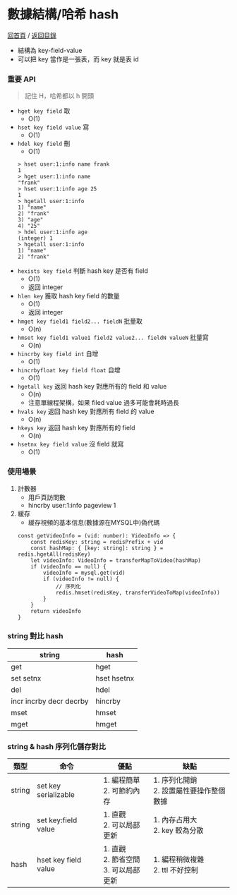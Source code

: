 數據結構/哈希 hash
===
[回首頁](../../../) / [返回目錄](../../)

* 結構為 key-field-value
* 可以把 key 當作是一張表，而 key 就是表 id

### 重要 API

> 記住 H，哈希都以 h 開頭

* `hget key field` 取
	* O(1)
* `hset key field value` 寫
	* O(1)
* `hdel key field` 刪
	* O(1)
	```redis=
	> hset user:1:info name frank
	1
	> hget user:1:info name
	"frank"
	> hset user:1:info age 25
	1
	> hgetall user:1:info
	1) "name"
	2) "frank"
	3) "age"
	4) "25"
	> hdel user:1:info age
	(integer) 1
	> hgetall user:1:info
	1) "name"
	2) "frank"
	```
* `hexists key field` 判斷 hash key 是否有 field
	* O(1)
	* 返回 integer
* `hlen key` 獲取 hash key field 的數量
	* O(1)
	* 返回 integer
* `hmget key field1 field2... fieldN` 批量取
	* O(n)
* `hmset key field1 value1 field2 value2... fieldN valueN` 批量寫
	* O(n)
* `hincrby key field int` 自增
	* O(1)
* `hincrbyfloat key field float` 自增
	* O(1)
* `hgetall key` 返回 hash key 對應所有的 field 和 value
	* O(n)
	* 注意單線程架構，如果 filed value 過多可能會耗時過長
* `hvals key` 返回 hash key 對應所有 field 的 value
	* O(n)
* `hkeys key` 返回 hash key 對應所有的 field
	* O(n)
* `hsetnx key field value` 沒 field 就寫
	* O(1)
		
### 使用場景

1. 計數器
	* 用戶頁訪問數
	* hincrby user:1:info pageview 1
2. 緩存
	* 緩存視頻的基本信息(數據源在MYSQL中)偽代碼
	```typescript=
	const getVideoInfo = (vid: number): VideoInfo => {
		const redisKey: string = redisPrefix + vid
		const hashMap: { [key: string]: string } = redis.hgetAll(redisKey)
		let videoInfo: VideoInfo = transferMapToVideo(hashMap)
		if (videoInfo == null) {
			videoInfo = mysql.get(vid)
			if (videoInfo != null) {
				// 序列化
				redis.hmset(redisKey, transferVideoToMap(videoInfo))
			}
		}
		return videoInfo
	}
	```
	
### string 對比 hash

|string|hash|
|-|-|
|get|hget|
|set setnx|hset hsetnx|
|del|hdel|
|incr incrby decr decrby|hincrby|
|mset|hmset|
|mget|hmget|

### string & hash 序列化儲存對比

|類型|命令|優點|缺點|
|-|-|-|-|
|string|set key serializable|1. 編程簡單<br/>2. 可節約內存|1. 序列化開銷<br/>2. 設置屬性要操作整個數據|
|string|set key:field value|1. 直觀<br/>2. 可以局部更新|1. 內存占用大<br/>2. key 較為分散|
|hash|hset key field value|1. 直觀<br/>2. 節省空間<br/>3. 可以局部更新|1. 編程稍微複雜<br/>2. ttl 不好控制|